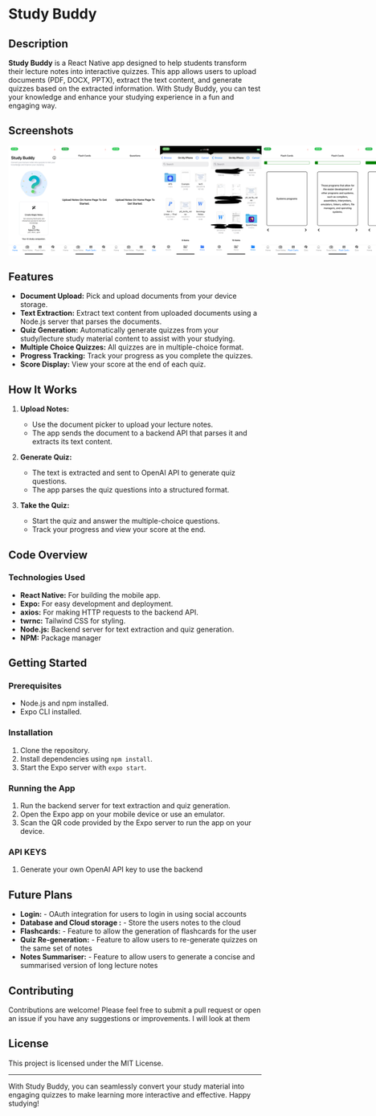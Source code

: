# Study Buddy

## Description

**Study Buddy** is a React Native app designed to help students transform their lecture notes into interactive quizzes. This app allows users to upload documents (PDF, DOCX, PPTX), extract the text content, and generate quizzes based on the extracted information. With Study Buddy, you can test your knowledge and enhance your studying experience in a fun and engaging way.

## Screenshots

<div style="display:flex;" >

<img src="/assets/screenshots/1.PNG" width="20%" >
<img src="/assets/screenshots/14.PNG" width="20%" >
<img src="/assets/screenshots/15.PNG" width="20%" >
<img src="/assets/screenshots/2.PNG" width="20%" >
<img src="/assets/screenshots/3.jpg" width="20%" >
<img src="/assets/screenshots/4.PNG" width="20%" >
<img src="/assets/screenshots/5.PNG" width="20%" >
<img src="/assets/screenshots/6.PNG" width="20%" >
<img src="/assets/screenshots/6.PNG" width="20%" >
<img src="/assets/screenshots/7.PNG" width="20%" >
<img src="/assets/screenshots/8.PNG" width="20%" >
<img src="/assets/screenshots/9.PNG" width="20%" >
<img src="/assets/screenshots/10.PNG" width="20%" >
<img src="/assets/screenshots/11.PNG" width="20%" >
<img src="/assets/screenshots/12.PNG" width="20%" >
<img src="/assets/screenshots/13.PNG" width="20%" >

</div>

## Features

- **Document Upload:** Pick and upload documents from your device storage.
- **Text Extraction:** Extract text content from uploaded documents using a Node.js server that parses the documents.
- **Quiz Generation:** Automatically generate quizzes from your study/lecture study material content to assist with your studying.
- **Multiple Choice Quizzes:** All quizzes are in multiple-choice format.
- **Progress Tracking:** Track your progress as you complete the quizzes.
- **Score Display:** View your score at the end of each quiz.

## How It Works

1. **Upload Notes:**

   - Use the document picker to upload your lecture notes.
   - The app sends the document to a backend API that parses it and extracts its text content.

2. **Generate Quiz:**

   - The text is extracted and sent to OpenAI API to generate quiz questions.
   - The app parses the quiz questions into a structured format.

3. **Take the Quiz:**
   - Start the quiz and answer the multiple-choice questions.
   - Track your progress and view your score at the end.

## Code Overview

### Technologies Used

- **React Native:** For building the mobile app.
- **Expo:** For easy development and deployment.
- **axios:** For making HTTP requests to the backend API.
- **twrnc:** Tailwind CSS for styling.
- **Node.js:** Backend server for text extraction and quiz generation.
- **NPM:** Package manager

## Getting Started

### Prerequisites

- Node.js and npm installed.
- Expo CLI installed.

### Installation

1. Clone the repository.
2. Install dependencies using `npm install`.
3. Start the Expo server with `expo start`.

### Running the App

1. Run the backend server for text extraction and quiz generation.
2. Open the Expo app on your mobile device or use an emulator.
3. Scan the QR code provided by the Expo server to run the app on your device.

### API KEYS

1. Generate your own OpenAI API key to use the backend

## Future Plans

- **Login:** - OAuth integration for users to login in using social accounts
- **Database and Cloud storage :** - Store the users notes to the cloud
- **Flashcards:** - Feature to allow the generation of flashcards for the user
- **Quiz Re-generation:** - Feature to allow users to re-generate quizzes on the same set of notes
- **Notes Summariser:** - Feature to allow users to generate a concise and summarised version of long lecture notes

## Contributing

Contributions are welcome! Please feel free to submit a pull request or open an issue if you have any suggestions or improvements. I will look at them

## License

This project is licensed under the MIT License.

---

With Study Buddy, you can seamlessly convert your study material into engaging quizzes to make learning more interactive and effective. Happy studying!
